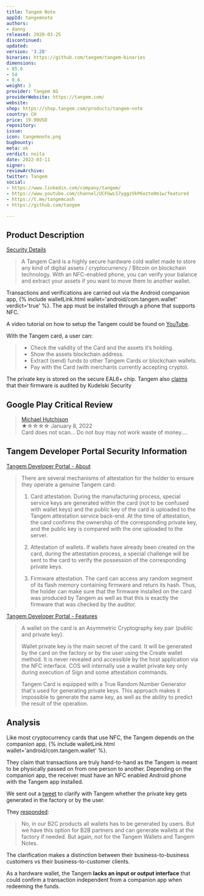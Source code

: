 ```yaml
---
title: Tangem Note
appId: tangemnote
authors:
- danny
released: 2020-03-25
discontinued: 
updated: 
version: '3.28'
binaries: https://github.com/tangem/tangem-binaries
dimensions:
- 85.6
- 54
- 0.6
weight: 3
provider: Tangem AG
providerWebsite: https://tangem.com/
website: 
shop: https://shop.tangem.com/products/tangem-note
country: CH
price: 19.90USD
repository: 
issue: 
icon: tangemnote.png
bugbounty: 
meta: ok
verdict: noita
date: 2022-03-11
signer: 
reviewArchive: 
twitter: Tangem
social:
- https://www.linkedin.com/company/tangem/
- https://www.youtube.com/channel/UCFGwLS7yggzVkP6ozte0m1w/featured
- https://t.me/tangemcash
- https://github.com/tangem

---
```


## Product Description 

[Security Details](https://shop.tangem.com/pages/faq-security-and-technical-details)

> A Tangem Card is a highly secure hardware cold wallet made to store any kind of digital assets / cryptocurrency / Bitcoin on blockchain technology. With an NFC-enabled phone, you can verify your balance and extract your assets if you want to move them to another wallet.

Transactions and verifications are carried out via the Android companion app, {% include walletLink.html wallet='android/com.tangem.wallet' verdict='true' %}. The app must be installed through a phone that supports NFC.

A video tutorial on how to setup the Tangem could be found on [YouTube](https://www.youtube.com/watch?v=ST4jvcaE_UU).

With the Tangem card, a user can: 

> - Check the validity of the Card and the assets it’s holding. 
> - Show the assets blockchain address.
> - Extract (send) funds to other Tangem Cards or blockchain wallets.
> - Pay with the Card (with merchants currently accepting crypto).

The private key is stored on the secure EAL6+ chip. Tangem also [claims](https://shop.tangem.com/products/tangem-note) that their firmware is audited by Kudelski Security

## Google Play Critical Review

> [Michael Hutchison](https://play.google.com/store/apps/details?id=com.tangem.wallet&reviewId=gp%3AAOqpTOEHMRfPcUsYKavfG_1akaZOdSPMrGnBNFmWJxSr6SDHDckntTwlvw_oRE_6xuiekVV1dIXpCSQJhUVUzug)<br>
  ★☆☆☆☆ January 8, 2022 <br>
       Card does not scan... Do not buy may not work waste of money....
       
## Tangem Developer Portal Security Information

[Tangem Developer Portal - About](https://developers.tangem.com/about-tangem-card)

> There are several mechanisms of attestation for the holder to ensure they operate a genuine Tangem card: 
>
> 1. Card attestation. During the manufacturing process, special service keys are generated within the card (not to be confused with wallet keys) and the public key of the card is uploaded to the Tangem attestation service back-end. At the time of attestation, the card confirms the ownership of the corresponding private key, and the public key is compared with the one uploaded to the server. 
>
> 2. Attestation of wallets. If wallets have already been created on the card, during the attestation process, a special challenge will be sent to the card to verify the possession of the corresponding private keys. 
>
> 3. Firmware attestation. The card can access any random segment of its flash memory containing firmware and return its hash. Thus, the holder can make sure that the firmware installed on the card was produced by Tangem as well as that this is exactly the firmware that was checked by the auditor.  

[Tangem Developer Portal - Features](https://developers.tangem.com/features)

> A wallet on the card is an Asymmetric Cryptography key pair (public and private key). 
>
> Wallet private key is the main secret of the card. It will be generated by the card on the factory or by the user using the Create wallet method. It is never revealed and accessible by the host application via the NFC interface. COS will internally use a wallet private key only during execution of Sign and some attestation commands.
>
> Tangem Card is equipped with a True Random Number Generator that's used for generating private keys. This approach makes it impossible to generate the same key, as well as the ability to predict the result of the operation.


## Analysis 

Like most cryptocurrency cards that use NFC, the Tangem depends on the companion app, {% include walletLink.html wallet='android/com.tangem.wallet' %}.

They claim that transactions are truly hand-to-hand as the Tangem is meant to be physically passed on from one person to another. Depending on the companion app, the receiver must have an NFC enabled Android phone with the Tangem app installed.

We sent out a [tweet](https://twitter.com/BitcoinWalletz/status/1501139974795960320) to clarify with Tangem whether the private key gets generated in the factory or by the user. 

They [responded](https://twitter.com/lazutkinandrew/status/1501411675907444738): 

> No, in our B2C products all wallets has to be generated by users. But we have this option for B2B partners and can generate wallets at the factory if needed. But again, not for the Tangem Wallets and Tangem Notes.

The clarification makes a distinction between their business-to-business customers vs their business-to-customer clients. 

As a hardware wallet, the Tangem **lacks an input or output interface** that could confirm a transaction independent from a companion app when redeeming the funds. 
         
 